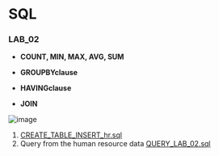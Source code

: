 # SQL

### LAB_02


- **COUNT, MIN, MAX, AVG, SUM**

- **GROUPBYclause**

- **HAVINGclause**

- **JOIN**

![image](https://github.com/user-attachments/assets/286f4551-95c4-44a3-8193-852fc9c1cd51)
1. [CREATE_TABLE_INSERT_hr.sql](https://github.com/hiuuuuuuuu/SQL/blob/main/CREATE_TABLE_INSERT_hr.sql)
2. Query from the human resource data [QUERY_LAB_02.sql](https://github.com/hiuuuuuuuu/SQL/blob/main/QUERY_LAB_02.sql)
 
